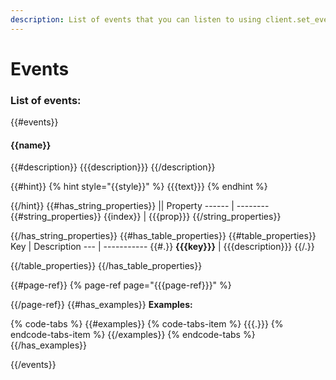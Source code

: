 ```yaml
---
description: List of events that you can listen to using client.set_event_callback
---
```

# Events

### List of events:

{{#events}}
#### {{name}}

{{#description}}
{{{description}}}
{{/description}}

{{#hint}}
{% hint style="{{style}}" %}
{{{text}}}
{% endhint %}

{{/hint}}
{{#has_string_properties}}
|| Property
------ | --------
{{#string_properties}}
 {{index}} | {{{prop}}}
{{/string_properties}}

{{/has_string_properties}}
{{#has_table_properties}}
{{#table_properties}}
Key | Description
--- | -----------
{{#.}}
 **{{{key}}}** | {{{description}}}
{{/.}}

{{/table_properties}}
{{/has_table_properties}}

{{#page-ref}}
{% page-ref page="{{{page-ref}}}" %}

{{/page-ref}}
{{#has_examples}}
**Examples:**

{% code-tabs %}
{{#examples}}
{% code-tabs-item %}
{{{.}}}
{% endcode-tabs-item %}
{{/examples}}
{% endcode-tabs %}
{{/has_examples}}

{{/events}}
